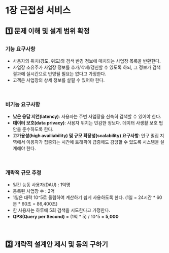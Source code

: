 # 1장 근접성 서비스

## 1️⃣ 문제 이해 및 설계 범위 확정

### 기능 요구사항
- 사용자의 위치(경도, 위도)와 검색 반경 정보에 매치되는 사업장 목록을 반환한다.
- 사업장 소유주가 사업장 정보를 추가/삭제/갱신할 수 있도록 하되, 그 정보가 검색 결과에 실시간으로 반영될 필요는 없다고 가정한다.
- 고객은 사업장의 상세 정보를 살필 수 있어야 한다.

<br/>

### 비기능 요구사항
- **낮은 응답 지연(latency)**: 사용자는 주변 사업장을 신속히 검색할 수 있어야 한다.
- **데이터 보호(data privacy)**: 사용자 위치는 민감한 정보다. 데이터 사생활 보호 법안을 준수하도록 한다.
- **고가용성(high availiability) 및 규모 확장성(scalability) 요구사항**: 인구 밀집 지역에서 이용자가 집중되는 시간에 트래픽이 급증해도 감당할 수 있도록 시스템을 설계해야 한다.

<br/>

### 개략적 규모 추정
- 일간 능동 사용자(DAU) : 1억명
- 등록된 사업장 수 : 2억
- 1일은 대략 10^5로 올림하여 계산하기 쉽게 사용하도록 한다. (1일 = 24시간 * 60분 * 60초 = 86,400초)
- 한 사용자는 하루에 5회 검색을 시도한다고 가정한다.
- **QPS(Query per Second)** = (1억 * 5) / 10^5 = **5,000**

<br/>

## 2️⃣ 개략적 설계안 제시 및 동의 구하기
